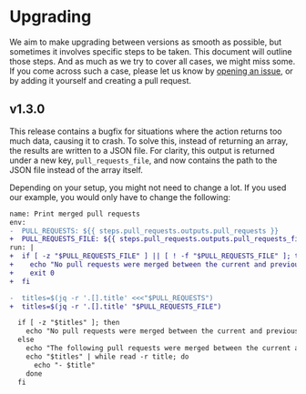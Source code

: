 # Upgrading

We aim to make upgrading between versions as smooth as possible, but sometimes it involves specific steps to be taken.
This document will outline those steps. And as much as we try to cover all cases, we might miss some. If you come
across such a case, please let us know by [opening an issue][issues], or by adding it yourself and creating a pull request.

## v1.3.0

This release contains a bugfix for situations where the action returns too much data, causing it to crash. To solve this,
instead of returning an array, the results are written to a JSON file. For clarity, this output is returned under a new
key, `pull_requests_file`, and now contains the path to the JSON file instead of the array itself.

Depending on your setup, you might not need to change a lot. If you used our example, you would only have to change the following:

```diff
name: Print merged pull requests
env:
-  PULL_REQUESTS: ${{ steps.pull_requests.outputs.pull_requests }}
+  PULL_REQUESTS_FILE: ${{ steps.pull_requests.outputs.pull_requests_file }}
run: |
+  if [ -z "$PULL_REQUESTS_FILE" ] || [ ! -f "$PULL_REQUESTS_FILE" ]; then
+    echo "No pull requests were merged between the current and previous tag."
+    exit 0
+  fi

-  titles=$(jq -r '.[].title' <<<"$PULL_REQUESTS")
+  titles=$(jq -r '.[].title' "$PULL_REQUESTS_FILE")

  if [ -z "$titles" ]; then
    echo "No pull requests were merged between the current and previous tag."
  else
    echo "The following pull requests were merged between the current and previous tag:"
    echo "$titles" | while read -r title; do
      echo "- $title"
    done
  fi
```

[issues]: https://github.com/VanOns/get-merged-pull-requests-action/issues
